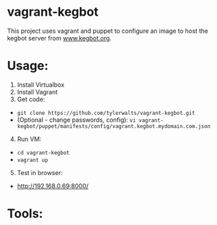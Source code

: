 vagrant-kegbot
==============

This project uses vagrant and puppet to configure an image to host the kegbot server from www.kegbot.org.


Usage:
======

1.  Install Virtualbox
2.  Install Vagrant
3.  Get code:
* `git clone https://github.com/tylerwalts/vagrant-kegbot.git`
* (Optional - change passwords, config): `vi vagrant-kegbot/puppet/manifests/config/vagrant.kegbot.mydomain.com.json`
4.  Run VM:
* `cd vagrant-kegbot`
* `vagrant up`
5.  Test in browser:
* http://192.168.0.69:8000/




Tools:
======


